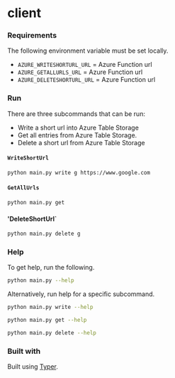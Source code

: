 # client

### Requirements

The following environment variable must be set locally.

- `AZURE_WRITESHORTURL_URL` = Azure Function url
- `AZURE_GETALLURLS_URL` = Azure Function url
- `AZURE_DELETESHORTURL_URL` = Azure Function url

### Run

There are three subcommands that can be run:

- Write a short url into Azure Table Storage
- Get all entries from Azure Table Storage.
- Delete a short url from Azure Table Storage

#### `WriteShortUrl`

```sh
python main.py write g https://www.google.com
```

#### `GetAllUrls`

```sh
python main.py get
```

#### 'DeleteShortUrl`

```sh
python main.py delete g
```

### Help

To get help, run the following.

```sh
python main.py --help
```

Alternatively, run help for a specific subcommand.

```sh
python main.py write --help
```

```sh
python main.py get --help
```

```sh
python main.py delete --help
```

### Built with

Built using [Typer](https://typer.tiangolo.com/).
